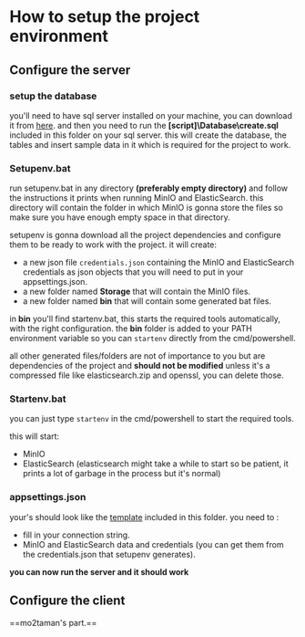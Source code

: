 # How to setup the project environment

## Configure the server

### setup the database

you'll need to have sql server installed on your machine, you can download it from [here](https://www.microsoft.com/en-us/sql-server/sql-server-downloads).
and then you need to run the **[script]\Database\create.sql** included in this folder on your sql server. this will create the database, the tables and insert sample data in it which is required for the project to work.

### Setupenv.bat

run setupenv.bat in any directory **(preferably empty directory)** and follow the instructions it prints when running MinIO and ElasticSearch. this directory will contain the folder in which MinIO is gonna store the files so make sure you have enough empty space in that directory.

setupenv is gonna download all the project dependencies and configure them to be ready to work with the project.
it will create:

- a new json file ```credentials.json``` containing the MinIO and ElasticSearch credentials as json objects that you will need to put in your appsettings.json.
- a new folder named **Storage** that will contain the MinIO files.
- a new folder named **bin** that will contain some generated bat files.
  
in **bin** you'll find startenv.bat, this starts the required tools automatically, with the right configuration. the **bin** folder is added to your PATH environment variable so you can ```startenv``` directly from the cmd/powershell.

all other generated files/folders are not of importance to you but are dependencies of the project and **should not be modified** unless it's a compressed file like elasticsearch.zip and openssl, you can delete those.

### Startenv.bat

you can just type ```startenv``` in the cmd/powershell to start the required tools.

this will start:

- MinIO
- ElasticSearch
(elasticsearch might take a while to start so be patient, it prints a lot of garbage in the process but it's normal)

### appsettings.json

your's should look like the [template]([Server/[CONFIG]/appsettingsTemplate.json](https://github.com/P0TAT037/Nova-DMS/blob/master/Server/%5BCONFIG%5D/appsettingsTemplate.json)) included in this folder.
you need to :

- fill in your connection string.
- MinIO and ElasticSearch data and credentials (you can get them from the credentials.json that setupenv generates).
  
**you can now run the server and it should work**

## Configure the client

==mo2taman's part.==
